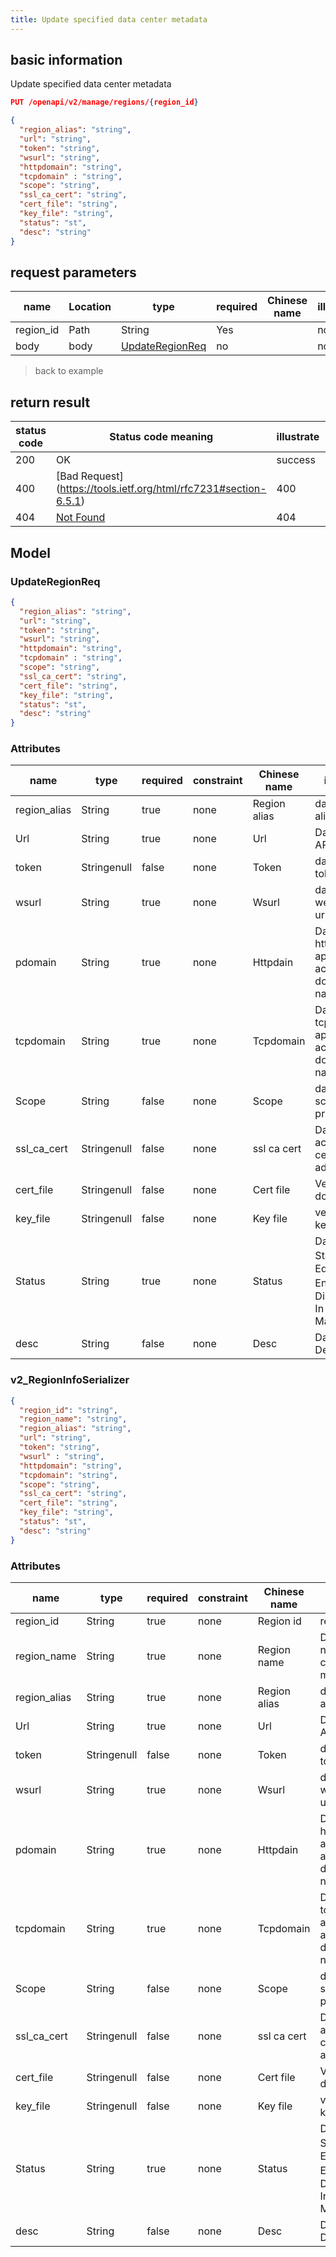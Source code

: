 ```yaml
---
title: Update specified data center metadata
---
```


## basic information

Update specified data center metadata

```json title="请求路径"
PUT /openapi/v2/manage/regions/{region_id}
```

```json title="Body请求参数"
{
  "region_alias": "string",
  "url": "string",
  "token": "string",
  "wsurl": "string",
  "httpdomain": "string",
  "tcpdomain" : "string",
  "scope": "string",
  "ssl_ca_cert": "string",
  "cert_file": "string",
  "key_file": "string",
  "status": "st",
  "desc": "string"
}

```

## request parameters

| name                           | Location | type                              | required | Chinese name | illustrate |
| ------------------------------ | -------- | --------------------------------- | -------- | ------------ | ---------- |
| region_id | Path     | String                            | Yes      |              | none       |
| body                           | body     | [UpdateRegionReq](#updategionreq) | no       |              | none       |

> back to example

## return result

| status code | Status code meaning                                                                                                                                                                                                      | illustrate | data model                                                                 |
| ----------- | ------------------------------------------------------------------------------------------------------------------------------------------------------------------------------------------------------------------------ | ---------- | -------------------------------------------------------------------------- |
| 200         | OK                                                                                                                                                                                                                       | success    | [v2_RegionInfoSerializer](#v2_regionininfoserializer) |
| 400         | [Bad Request] (https://tools.ietf.org/html/rfc7231#section-6.5.1) | 400        | [Fail](#schemafail)                                                        |
| 404         | [Not Found](https://tools.ietf.org/html/rfc7231#section-6.5.4)                                                                                                                                                           | 404        | [Fail](#schemafail)                                                        |

## Model

### UpdateRegionReq

```json
{
  "region_alias": "string",
  "url": "string",
  "token": "string",
  "wsurl": "string",
  "httpdomain": "string",
  "tcpdomain" : "string",
  "scope": "string",
  "ssl_ca_cert": "string",
  "cert_file": "string",
  "key_file": "string",
  "status": "st",
  "desc": "string"
}
```

### Attributes

| name                                                  | type        | required | constraint | Chinese name | illustrate                                                                                           |        |
| ----------------------------------------------------- | ----------- | -------- | ---------- | ------------ | ---------------------------------------------------------------------------------------------------- | ------ |
| region_alias                     | String      | true     | none       | Region alias | data center alias                                                                                    |        |
| Url                                                   | String      | true     | none       | Url          | Datacenter API url                                                                                   |        |
| token                                                 | Stringenull | false    | none       | Token        | data center token                                                                                    |        |
| wsurl                                                 | String      | true     | none       | Wsurl        | datacenter websocket url                                                                             |        |
| pdomain                                               | String      | true     | none       | Httpdain     | Data center http application access root domain name                                                 |        |
| tcpdomain                                             | String      | true     | none       | Tcpdomain    | Data center tcp application access root domain name                                                  |        |
| Scope                                                 | String      | false    | none       | Scope        | data center scope private                                                                            | Public |
| ssl_ca_cert | Stringenull | false    | none       | ssl ca cert  | Data center access ca certificate address                                                            |        |
| cert_file                        | Stringenull | false    | none       | Cert file    | Verify documents                                                                                     |        |
| key_file                         | Stringenull | false    | none       | Key file     | verification key                                                                                     |        |
| Status                                                | String      | true     | none       | Status       | Data Center Status 0：Editing 1: Enabled 2：Disabled 3: In Maintenance |        |
| desc                                                  | String      | false    | none       | Desc         | Data Center Description                                                                              |        |

### v2_RegionInfoSerializer

```json
{
  "region_id": "string",
  "region_name": "string",
  "region_alias": "string",
  "url": "string",
  "token": "string",
  "wsurl" : "string",
  "httpdomain": "string",
  "tcpdomain": "string",
  "scope": "string",
  "ssl_ca_cert": "string",
  "cert_file": "string",
  "key_file": "string",
  "status": "st",
  "desc": "string"
}

```

### Attributes

| name                                                  | type        | required | constraint | Chinese name | illustrate                                                                                           |        |
| ----------------------------------------------------- | ----------- | -------- | ---------- | ------------ | ---------------------------------------------------------------------------------------------------- | ------ |
| region_id                        | String      | true     | none       | Region id    | region id                                                                                            |        |
| region_name                      | String      | true     | none       | Region name  | Data center name, cannot be modified                                                                 |        |
| region_alias                     | String      | true     | none       | Region alias | data center alias                                                                                    |        |
| Url                                                   | String      | true     | none       | Url          | Datacenter API url                                                                                   |        |
| token                                                 | Stringenull | false    | none       | Token        | data center token                                                                                    |        |
| wsurl                                                 | String      | true     | none       | Wsurl        | datacenter websocket url                                                                             |        |
| pdomain                                               | String      | true     | none       | Httpdain     | Data center http application access root domain name                                                 |        |
| tcpdomain                                             | String      | true     | none       | Tcpdomain    | Data center tcp application access root domain name                                                  |        |
| Scope                                                 | String      | false    | none       | Scope        | data center scope private                                                                            | Public |
| ssl_ca_cert | Stringenull | false    | none       | ssl ca cert  | Data center access ca certificate address                                                            |        |
| cert_file                        | Stringenull | false    | none       | Cert file    | Verify documents                                                                                     |        |
| key_file                         | Stringenull | false    | none       | Key file     | verification key                                                                                     |        |
| Status                                                | String      | true     | none       | Status       | Data Center Status 0：Editing 1: Enabled 2：Disabled 3: In Maintenance |        |
| desc                                                  | String      | false    | none       | Desc         | Data Center Description                                                                              |        |